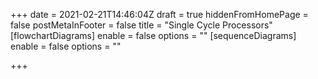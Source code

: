 +++
date = 2021-02-21T14:46:04Z
draft = true
hiddenFromHomePage = false
postMetaInFooter = false
title = "Single Cycle Processors"
[flowchartDiagrams]
enable = false
options = ""
[sequenceDiagrams]
enable = false
options = ""

+++
